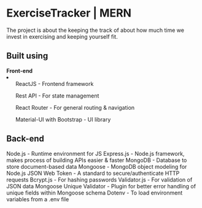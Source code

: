 <h1> ExerciseTracker | MERN </h1>

The project is about the keeping the track of about how much time we invest in exercising and keeping yourself fit.



<h2> Built using </h2>
<b> Front-end</b>
<li>
<ul> ReactJS - Frontend framework </ul>
<ul> Rest API - For state management </ul>
 <ul> React Router - For general routing & navigation </ul>
  <ul> Material-UI with Bootstrap - UI library </ul>


<h2>Back-end </h2>
Node.js - Runtime environment for JS
Express.js - Node.js framework, makes process of building APIs easier & faster
MongoDB - Database to store document-based data
Mongoose - MongoDB object modeling for Node.js
JSON Web Token - A standard to secure/authenticate HTTP requests
Bcrypt.js - For hashing passwords
Validator.js - For validation of JSON data
Mongoose Unique Validator - Plugin for better error handling of unique fields within Mongoose schema
Dotenv - To load environment variables from a .env file
